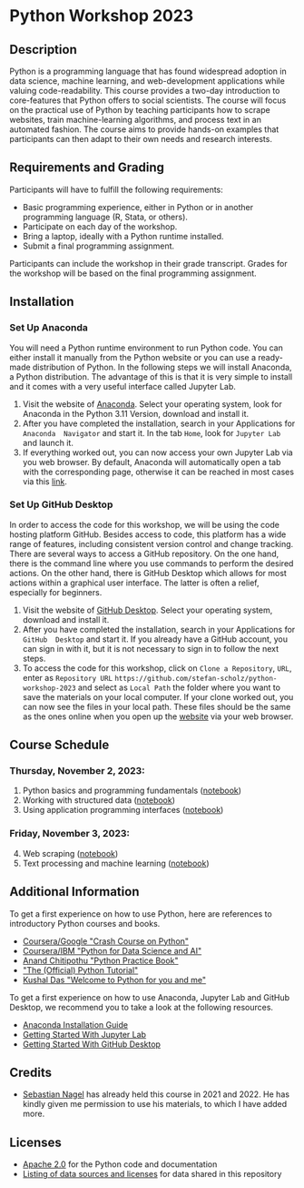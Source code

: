 # Python Workshop 2023

## Description

Python is a programming language that has found widespread adoption in data science, 
machine learning, and web-development applications while valuing code-readability. This 
course provides a two-day introduction to core-features that Python offers to social 
scientists. The course will focus on the practical use of Python by teaching 
participants how to scrape websites, train machine-learning algorithms, and process text 
in an automated fashion. The course aims to provide hands-on examples that participants 
can then adapt to their own needs and research interests.


## Requirements and Grading

Participants will have to fulfill the following requirements:

- Basic programming experience, either in Python or in another programming language (R, 
Stata, or others).
- Participate on each day of the workshop.
- Bring a laptop, ideally with a Python runtime installed.
- Submit a final programming assignment. 

Participants can include the workshop in their grade transcript. Grades for the 
workshop will be based on the final programming assignment.


## Installation

### Set Up Anaconda

You will need a Python runtime environment to run Python code. You can either install it 
manually from the Python website or you can use a ready-made distribution of Python. In 
the following steps we will install Anaconda, a Python distribution. The advantage of 
this is that it is very simple to install and it comes with a very useful interface 
called Jupyter Lab.

1. Visit the website of [Anaconda](https://www.anaconda.com/download). Select your 
operating system, look for Anaconda in the Python 3.11 Version, download and install it.
2. After you have completed the installation, search in your Applications for `Anaconda 
Navigator` and start it. In the tab `Home`, look for `Jupyter Lab` and launch it. 
3. If everything worked out, you can now access your own Jupyter Lab via you web browser. 
By default, Anaconda will automatically open a tab with the corresponding page, 
otherwise it can be reached in most cases via this [link](http://localhost:8888).


### Set Up GitHub Desktop

In order to access the code for this workshop, we will be using the code hosting 
platform GitHub. Besides access to code, this platform has a wide range of features, 
including consistent version control and change tracking. There are several ways to 
access a GitHub repository. On the one hand, there is the command line where you use 
commands to perform the desired actions. On the other hand, there is GitHub Desktop 
which allows for most actions within a graphical user interface.  The latter is often a 
relief, especially for beginners. 

1. Visit the website of [GitHub Desktop](https://desktop.github.com/). Select your 
operating system, download and install it.
2. After you have completed the installation, search in your Applications for `GitHub 
Desktop` and start it. If you already have a GitHub account, you can sign in with it, but 
it is not necessary to sign in to follow the next steps. 
3. To access the code for this workshop, click on `Clone a Repository`, `URL`, enter as 
`Repository URL` `https://github.com/stefan-scholz/python-workshop-2023` and select as 
`Local Path` the folder where you want to save the materials on your local computer. If 
your clone worked out, you can now see the files in your local path. These files should 
be the same as the ones online when you open up the [website](https://github.com/stefan-scholz/python-workshop-2023) 
via your web browser.


## Course Schedule

### Thursday, November 2, 2023:

1. Python basics and programming fundamentals ([notebook](1_basics.ipynb))
2. Working with structured data ([notebook](2_structured_data.ipynb))
3. Using application programming interfaces ([notebook](3_news_api.ipynb))

### Friday, November 3, 2023:

4. Web scraping ([notebook](4_web_scraping.ipynb))
5. Text processing and machine learning ([notebook](5_nlp_ml.ipynb))


## Additional Information

To get a first experience on how to use Python, here are references to introductory 
Python courses and books.

- [Coursera/Google "Crash Course on Python"](https://www.coursera.org/learn/python-crash-course)
- [Coursera/IBM "Python for Data Science and AI"](https://www.coursera.org/learn/python-for-applied-data-science-ai)
- [Anand Chitipothu "Python Practice Book"](https://anandology.com/python-practice-book/index.html)
- ["The (Official) Python Tutorial"](https://docs.python.org/3/tutorial/index.html)
- [Kushal Das "Welcome to Python for you and me"](https://pymbook.readthedocs.io/en/latest/index.html)

To get a first experience on how to use Anaconda, Jupyter Lab and GitHub Desktop, we 
recommend you to take a look at the following resources.

- [Anaconda Installation Guide](https://docs.anaconda.com/free/anaconda/install/windows/)
- [Getting Started With Jupyter Lab](https://jupyterlab.readthedocs.io/en/stable/getting_started/overview.html)
- [Getting Started With GitHub Desktop](https://docs.github.com/en/desktop/overview/getting-started-with-github-desktop)


## Credits

- [Sebastian Nagel](https://github.com/sebastian-nagel) has already held this course in 
2021 and 2022. He has kindly given me permission to use his materials, to which I have 
added more.


## Licenses

- [Apache 2.0](./LICENSE) for the Python code and documentation
- [Listing of data sources and licenses](data/README.md) for data shared in this 
repository
